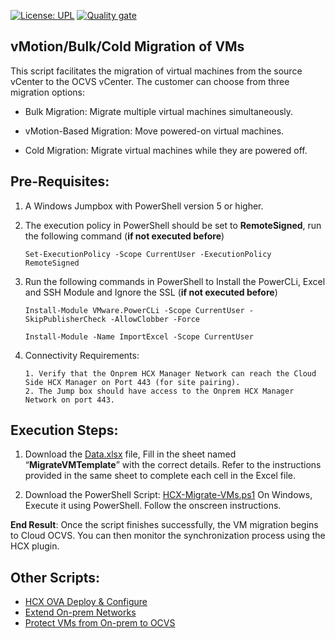 [![License: UPL](https://img.shields.io/badge/license-UPL-green)](https://img.shields.io/badge/license-UPL-green) [![Quality gate](https://sonarcloud.io/api/project_badges/quality_gate?project=oracle-devrel_vmware-hcx-automation)](https://sonarcloud.io/dashboard?id=oracle-devrel_vmware-hcx-automation)

## vMotion/Bulk/Cold Migration of VMs

This script facilitates the migration of virtual machines from the source vCenter to the OCVS vCenter. The customer can choose from three migration options: 

- Bulk Migration: Migrate multiple virtual machines simultaneously. 

- vMotion-Based Migration: Move powered-on virtual machines. 

- Cold Migration: Migrate virtual machines while they are powered off.


## Pre-Requisites:

1.	A Windows Jumpbox with PowerShell version 5 or higher.
2.	The execution policy in PowerShell should be set to **RemoteSigned**, run the following command (**if not executed before**)
      ```
      Set-ExecutionPolicy -Scope CurrentUser -ExecutionPolicy RemoteSigned
      ```
3.	Run the following commands in PowerShell to Install the PowerCLi, Excel and SSH Module and Ignore the SSL (**if not executed before**)

      ```
      Install-Module VMware.PowerCLi -Scope CurrentUser -SkipPublisherCheck -AllowClobber -Force
      ```
      ```
      Install-Module -Name ImportExcel -Scope CurrentUser
      ```

4.    Connectivity Requirements:
      ```
      1. Verify that the Onprem HCX Manager Network can reach the Cloud Side HCX Manager on Port 443 (for site pairing).
      2. The Jump box should have access to the Onprem HCX Manager Network on port 443.
      ```



## Execution Steps:
1. Download the [Data.xlsx](https://github.com/oracle-devrel/vmware-hcx-automation/blob/main/Data.xlsx) file, Fill in the sheet named “**MigrateVMTemplate**” with the correct details. Refer to the instructions provided in the same sheet to complete each cell in the Excel file.

2. Download the PowerShell Script: [HCX-Migrate-VMs.ps1](https://github.com/oracle-devrel/vmware-hcx-automation/blob/main/HCX-Migrate-VMs.ps1)
On Windows, Execute it using PowerShell. Follow the onscreen instructions.

**End Result**: Once the script finishes successfully, the VM migration begins to Cloud OCVS. You can then monitor the synchronization process using the HCX plugin.


## Other Scripts:
- [HCX OVA Deploy & Configure](https://github.com/oracle-devrel/vmware-hcx-automation/blob/documenation/HCX-Config.md)
- [Extend On-prem Networks](https://github.com/oracle-devrel/vmware-hcx-automation/blob/documenation/ExtendNetworks.md)
- [Protect VMs from On-prem to OCVS](https://github.com/oracle-devrel/vmware-hcx-automation/blob/documenation/HCX-Replicate-VMs.md) 
